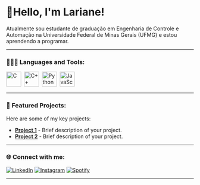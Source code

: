 # 🌼Hello, I'm Lariane!

Atualmente sou estudante de graduação em Engenharia de Controle e Automação na Universidade Federal de Minas Gerais (UFMG) e estou aprendendo a programar. 

---

### 👩🏻‍💻 Languages and Tools:

<img src="https://cdn.jsdelivr.net/gh/devicons/devicon/icons/c/c-original.svg" title="C" alt="C" width="40" height="40"/>&nbsp;
<img src="https://cdn.jsdelivr.net/gh/devicons/devicon/icons/cplusplus/cplusplus-original.svg" title="C++" alt="C++" width="40" height="40"/>&nbsp;
<img src="https://cdn.jsdelivr.net/gh/devicons/devicon/icons/python/python-original.svg" title="Python" alt="Python" width="40" height="40"/>&nbsp;
<img src="https://cdn.jsdelivr.net/gh/devicons/devicon/icons/javascript/javascript-original.svg" title="JavaScript" alt="JavaScript" width="40" height="40"/>&nbsp;

---

### 🍒 Featured Projects:

Here are some of my key projects:
- [**Project 1**](https://github.com/yourusername/project1) - Brief description of your project.
- [**Project 2**](https://github.com/yourusername/project2) - Brief description of your project.

---

### 🌐 Connect with me:

[![LinkedIn](https://img.shields.io/badge/LinkedIn-F5A9B8?style=for-the-badge&logo=linkedin&logoColor=white)](https://www.linkedin.com/in/lariane-gon%C3%A7alves/)
[![Instagram](https://img.shields.io/badge/Instagram-F5A9B8?style=for-the-badge&logo=instagram&logoColor=white)](https://www.instagram.com/larianegm/)
[![Spotify](https://img.shields.io/badge/Spotify-F5A9B8?style=for-the-badge&logo=spotify&logoColor=white)](https://open.spotify.com/user/12161791543?si=97277e8402f24981)

---

